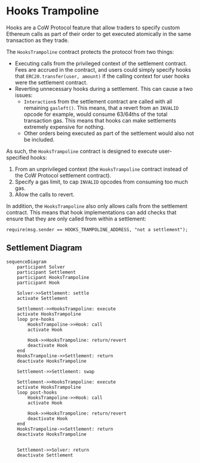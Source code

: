 # Hooks Trampoline

Hooks are a CoW Protocol feature that allow traders to specify custom Ethereum
calls as part of their order to get executed atomically in the same transaction
as they trade.

The `HooksTrampoline` contract protects the protocol from two things:

- Executing calls from the privileged context of the settlement contract. Fees
  are accrued in the contract, and users could simply specify hooks that
  `ERC20.transfer(user, amount)` if the calling context for user hooks were the
  settlement contract.
- Reverting unnecessary hooks during a settlement. This can cause a two issues:
  - `Interaction`s from the settlement contract are called with all remaining
    `gasleft()`. This means, that a revert from an `INVALID` opcode for example,
    would consume 63/64ths of the total transaction gas. This means that hooks
    can make settlements extremely expensive for nothing.
  - Other orders being executed as part of the settlement would also not be
    included.

As such, the `HooksTrampoline` contract is designed to execute user-specified
hooks:

1. From an unprivileged context (the `HooksTrampoline` contract instead of the
   CoW Protocol settlement contract).
2. Specify a gas limit, to cap `INVALID` opcodes from consuming too much gas.
3. Allow the calls to revert.

In addition, the `HooksTrampoline` also only allows calls from the settlement
contract. This means that hook implementations can add checks that ensure that
they are only called from within a settlement:

```solidity
require(msg.sender == HOOKS_TRAMPOLINE_ADDRESS, "not a settlement");
```

## Settlement Diagram

```mermaid
sequenceDiagram
    participant Solver
    participant Settlement
    participant HooksTrampoline
    participant Hook

    Solver->>Settlement: settle
    activate Settlement

    Settlement->>HooksTrampoline: execute
    activate HooksTrampoline
    loop pre-hooks
        HooksTrampoline->>Hook: call
        activate Hook

        Hook->>HooksTrampoline: return/revert
        deactivate Hook
    end
    HooksTrampoline->>Settlement: return
    deactivate HooksTrampoline

    Settlement->>Settlement: swap

    Settlement->>HooksTrampoline: execute
    activate HooksTrampoline
    loop post-hooks
        HooksTrampoline->>Hook: call
        activate Hook

        Hook->>HooksTrampoline: return/revert
        deactivate Hook
    end
    HooksTrampoline->>Settlement: return
    deactivate HooksTrampoline


    Settlement->>Solver: return
    deactivate Settlement
```
